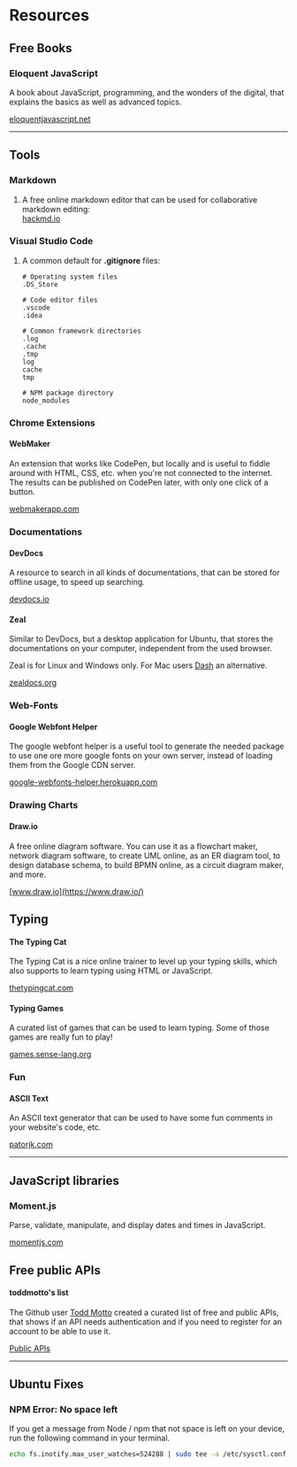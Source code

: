 # Resources

## Free Books

### Eloquent JavaScript

A book about JavaScript, programming, and the wonders of the digital, that explains the basics as well as advanced topics. 

[eloquentjavascript.net](https://eloquentjavascript.net/)

------

## Tools

### Markdown

1. A free online markdown editor that can be used for collaborative markdown editing:  
   [hackmd.io](https://hackmd.io/)

### Visual Studio Code

1. A common default for **.gitignore** files:
   ```
   # Operating system files
   .DS_Store

   # Code editor files
   .vscode
   .idea

   # Common framework directories
   .log
   .cache
   .tmp
   log
   cache
   tmp

   # NPM package directory
   node_modules
   ```

### Chrome Extensions

#### WebMaker

An extension that works like CodePen, but locally and is useful to fiddle around with HTML, CSS, etc. when you're not connected to the internet. The results can be published on CodePen later, with only one click of a button.

[webmakerapp.com](https://webmakerapp.com/)

### Documentations

#### DevDocs

A resource to search in all kinds of documentations, that can be stored for offline usage, to speed up searching.

[devdocs.io](https://devdocs.io/)

#### Zeal

Similar to DevDocs, but a desktop application for Ubuntu, that stores the documentations on your computer, independent from the used browser.

Zeal is for Linux and Windows only. For Mac users  [Dash](https://kapeli.com/dash) an alternative.

[zealdocs.org](https://zealdocs.org/)

### Web-Fonts

#### Google Webfont Helper

The google webfont helper is a useful tool to generate the needed package to use one ore more google fonts on your own server, instead of loading them from the Google CDN server.

[google-webfonts-helper.herokuapp.com](https://google-webfonts-helper.herokuapp.com/fonts/exo?subsets=latin)

### Drawing Charts

#### Draw.io

A free online diagram software. You can use it as a flowchart maker, network diagram software, to create UML online, as an ER diagram tool, to design database schema, to build BPMN online, as a circuit diagram maker, and more.

[www.draw.io](https://www.draw.io/)

## Typing

#### The Typing Cat

The Typing Cat is a nice online trainer to level up your typing skills, which also supports to learn typing using HTML or JavaScript.

[thetypingcat.com](http://thetypingcat.com/)

#### Typing Games

A curated list of games that can be used to learn typing. Some of those games are really fun to play!

[games.sense-lang.org](http://games.sense-lang.org/EN.php)

### Fun

#### ASCII Text

An ASCII text generator that can be used to have some fun comments in your website's code, etc.

[patorjk.com](http://patorjk.com/software/taag/#p=display&f=Graffiti&t=Type%20Something%20)

------

## JavaScript libraries

### Moment.js

Parse, validate, manipulate, and display dates and times in JavaScript.

[momentjs.com](http://momentjs.com/)

## Free public APIs

#### toddmotto's list

The Github user [Todd Motto](https://github.com/toddmotto) created a curated list of free and public APIs, that shows if an API needs authentication and if you need to register for an account to be able to use it.

[Public APIs](https://github.com/toddmotto/public-apis)

------

## Ubuntu Fixes

### NPM Error: No space left

If you get a message from Node / npm that not space is left on your device, run the following command in your terminal.

```bash
echo fs.inotify.max_user_watches=524288 | sudo tee -a /etc/sysctl.conf && sudo sysctl -p
```